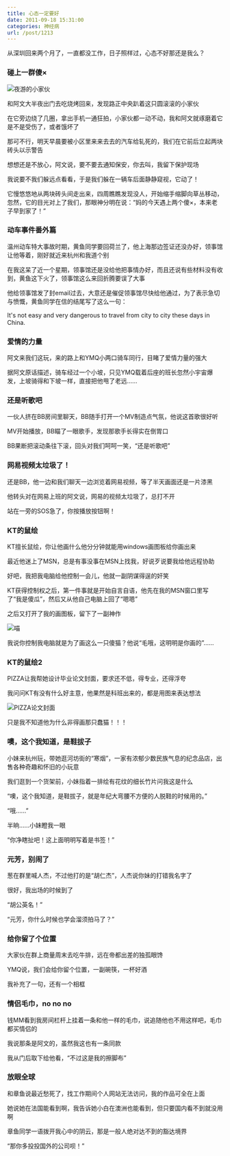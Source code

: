 ```yaml
---
title: 心态一定要好
date: 2011-09-18 15:31:00
categories: 神经病
url: /post/1213
---
```


从深圳回来两个月了，一直都没工作，日子照样过，心态不好那还是我么？

### 碰上一群傻×

![](http://qiniu.colacdn.com/img/posts/2011-09/09-18/1.jpg "夜游的小家伙")

和阿文大半夜出门去吃烧烤回来，发现路正中央趴着这只圆滚滚的小家伙

在它旁边绕了几圈，拿出手机一通狂拍，小家伙都一动不动，我和阿文就琢磨着它是不是受伤了，或者饿坏了

那可不行，明天早晨要被小区里来来去去的汽车给轧死的，我们在它前后立起两块砖头以示警告

想想还是不放心，阿文说，要不要去通知保安，你去叫，我留下保护现场

我说要不我们躲远点看看，于是我们躲在一辆车后面静静窥视，它动了！

它慢悠悠地从两块砖头间走出来，四周瞧瞧发现没人，开始缩手缩脚向草丛移动，忽然，它的目光对上了我们，那眼神分明在说：“妈的今天遇上两个傻×，本来老子早到家了！”

### 动车事件番外篇

温州动车特大事故时期，黄鱼同学要回荷兰了，他上海那边签证还没办好，领事馆让他等着，刚好就近来杭州和我道个别

在我这呆了近一个星期，领事馆还是没给他把事情办好，而且还说有些材料没有收到，黄鱼这下火了，领事馆这么来回折腾要误了大事

他给领事馆发了封email过去，大意还是催促领事馆尽快给他通过，为了表示急切与愤慨，黄鱼同学在信的结尾写了这么一句：

It's not easy and very dangerous to travel from city to city these days in China.

### 爱情的力量

阿文来我们这玩，来的路上和YMQ小两口骑车同行，目睹了爱情力量的强大

据阿文原话描述，骑车经过一个小坡，只见YMQ载着后座的班长忽然小宇宙爆发，上坡骑得和下坡一样，直接把他甩了老远……

### 还是听歌吧

一伙人挤在BB房间里聊天，BB随手打开一个MV制造点气氛，他说这首歌很好听

MV开始播放，BB瞄了一眼歌手，发现那歌手长得实在倒胃口

BB果断把滚动条往下滚，回头对我们呵呵一笑，“还是听歌吧”

### 网易视频太垃圾了！

还是BB，他一边和我们聊天一边浏览着网易视频，等了半天画面还是一片漆黑

他转头对在网易上班的阿文说，网易的视频太垃圾了，总打不开

站在一旁的SOS急了，你按播放按钮啊！

### KT的鼠绘

KT擅长鼠绘，你让他画什么他分分钟就能用windows画图板给你画出来

最近他迷上了MSN，总是有事没事在MSN上找我，好说歹说要我给他远程协助

好吧，我把我电脑给他控制一会儿，他就一副阴谋得逞的奸笑

KT获得控制权之后，第一件事就是开始自言自语，他先在我的MSN窗口里写了“我是傻瓜”，然后又从他自己电脑上回了“嗯嗯”

之后又打开了我的画图板，留下了一副神作

![](http://qiniu.colacdn.com/img/posts/2011-09/09-18/2.jpg "喵")

我说你控制我电脑就是为了画这么一只傻猫？他说“毛哦，这明明是你画的”……

### KT的鼠绘2

PIZZA让我帮她设计毕业论文封面，要求还不低，得专业，还得浮夸

我问问KT有没有什么好主意，他果然是科班出来的，都是用图来表达想法

![](http://qiniu.colacdn.com/img/posts/2011-09/09-18/3.jpg "PIZZA论文封面")

只是我不知道他为什么非得画那只蠢猫！！！

### 噢，这个我知道，是鞋拔子

小妹来杭州玩，带她逛河坊街的“寒烟”，一家有浓郁少数民族气息的纪念品店，出售各种奇趣和怀旧的小玩意

我们逛到一个货架前，小妹指着一排绘有花纹的细长竹片问我这是什么

“噢，这个我知道，是鞋拔子，就是年纪大弯腰不方便的人脱鞋的时候用的。”

“哦……”

半晌……小妹瞪我一眼

“你净瞎扯吧！这上面明明写着是书签！”

### 元芳，别闹了

葱在群里喊人杰，不过他打的是“胡仁杰”，人杰说你妹的打错我名字了

很好，我出场的时候到了

“胡公英名！”

“元芳，你什么时候也学会溜须拍马了？”

### 给你留了个位置

大家伙在群上商量周末去吃牛排，远在帝都出差的独孤眼馋

YMQ说，我们会给你留个位置，一副碗筷，一杯好酒

我补充了一句，还有一个相框

### 情侣毛巾，no no no

钱MM看到我房间栏杆上挂着一条和他一样的毛巾，说追随他也不用这样吧，毛巾都买情侣的

我说那条是阿文的，虽然我这也有一条同款

我从门后取下给他看，“不过这是我的擦脚布”

### 放眼全球

和章鱼说最近愁死了，找工作期间个人网站无法访问，我的作品可全在上面

她说她在法国能看到啊，我告诉她小白在澳洲也能看到，但只要国内看不到就没用啊

章鱼同学一语拨开我心中的阴云，那是一般人绝对达不到的豁达境界

“那你多投投国外的公司呗！”